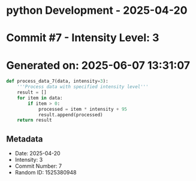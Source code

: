 ﻿# python Development - 2025-04-20
# Commit #7 - Intensity Level: 3
# Generated on: 2025-06-07 13:31:07
```python
def process_data_7(data, intensity=3):
    '''Process data with specified intensity level'''
    result = []
    for item in data:
        if item > 0:
            processed = item * intensity + 95
            result.append(processed)
    return result
```
## Metadata
- Date: 2025-04-20
- Intensity: 3
- Commit Number: 7
- Random ID: 1525380948
